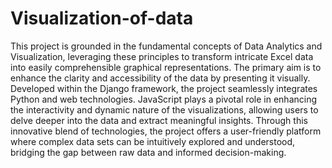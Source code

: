# Visualization-of-data
 This project is grounded in the fundamental concepts of Data Analytics and Visualization, leveraging these principles to transform intricate Excel data into easily comprehensible graphical representations. The primary aim is to enhance the clarity and accessibility of the data by presenting it visually. Developed within the Django framework, the project seamlessly integrates Python and web technologies. JavaScript plays a pivotal role in enhancing the interactivity and dynamic nature of the visualizations, allowing users to delve deeper into the data and extract meaningful insights. Through this innovative blend of technologies, the project offers a user-friendly platform where complex data sets can be intuitively explored and understood, bridging the gap between raw data and informed decision-making.
